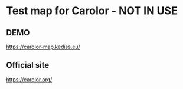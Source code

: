 # Test map for Carolor - NOT IN USE

## DEMO
https://carolor-map.kediss.eu/

## Official site
https://carolor.org/
